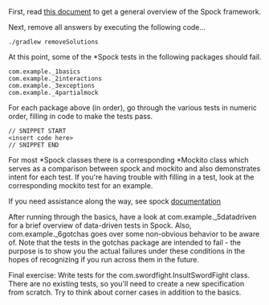 First, read [this document](https://code.google.com/p/spock/wiki/SpockBasics) to get a general overview of the Spock framework.

Next, remove all answers by executing the following code...

    ./gradlew removeSolutions

At this point, some of the *Spock tests in the following packages should fail.

    com.example._1basics
    com.example._2interactions
    com.example._3exceptions
    com.example._4partialmock

For each package above (in order), go through the various tests in numeric order, filling in code to make the tests pass.

    // SNIPPET START
    <insert code here>
    // SNIPPET END

For most *Spock classes there is a corresponding *Mockito class which serves as a comparison between spock and mockito
and also demonstrates intent for each test. If you're having trouble with filling in a test, look at the corresponding
mockito test for an example.

If you need assistance along the way, see spock [documentation](http://docs.spockframework.org/en/latest)

After running through the basics, have a look at com.example._5datadriven for a brief overview of data-driven tests
in Spock.  Also, com.example._6gotchas goes over some non-obvious behavior to be aware of.  Note that the tests in
the gotchas package are intended to fail - the purpose is to show you the actual failures under these conditions
in the hopes of recognizing if you run across them in the future.

Final exercise: Write tests for the com.swordfight.InsultSwordFight class. There are no existing tests, so you'll need
to create a new specification from scratch. Try to think about corner cases in addition to the basics.
